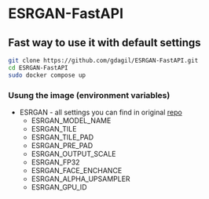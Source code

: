 # ESRGAN-FastAPI
## Fast way to use it with default settings
```bash
git clone https://github.com/gdagil/ESRGAN-FastAPI.git
cd ESRGAN-FastAPI
sudo docker compose up
```
### Usung the image (environment variables)
* ESRGAN - all settings you can find in original [repo](https://github.com/xinntao/Real-ESRGAN)
	* ESRGAN_MODEL_NAME
	* ESRGAN_TILE
	* ESRGAN_TILE_PAD
	* ESRGAN_PRE_PAD
	* ESRGAN_OUTPUT_SCALE
	* ESRGAN_FP32
	* ESRGAN_FACE_ENCHANCE
	* ESRGAN_ALPHA_UPSAMPLER
	* ESRGAN_GPU_ID
